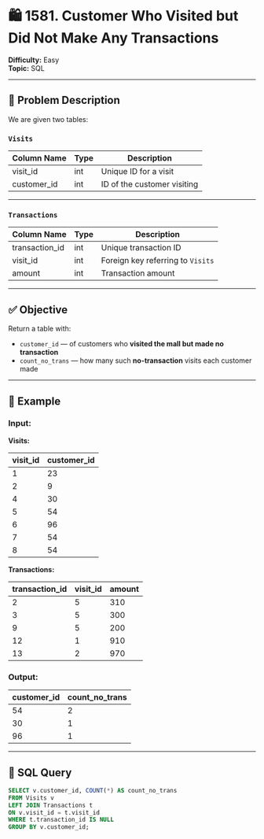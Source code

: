 # 🛍️ 1581. Customer Who Visited but Did Not Make Any Transactions

**Difficulty:** Easy  
**Topic:** SQL    

---

## 🧾 Problem Description

We are given two tables:

### `Visits`

| Column Name | Type | Description                        |
|-------------|------|------------------------------------|
| visit_id    | int  | Unique ID for a visit              |
| customer_id | int  | ID of the customer visiting        |

---

### `Transactions`

| Column Name    | Type | Description                            |
|----------------|------|----------------------------------------|
| transaction_id | int  | Unique transaction ID                  |
| visit_id       | int  | Foreign key referring to `Visits`      |
| amount         | int  | Transaction amount                     |

---

## ✅ Objective

Return a table with:

- `customer_id` — of customers who **visited the mall but made no transaction**
- `count_no_trans` — how many such **no-transaction** visits each customer made

---

## 🧪 Example

### Input:

**Visits:**

| visit_id | customer_id |
|----------|--------------|
| 1        | 23           |
| 2        | 9            |
| 4        | 30           |
| 5        | 54           |
| 6        | 96           |
| 7        | 54           |
| 8        | 54           |

**Transactions:**

| transaction_id | visit_id | amount |
|----------------|----------|--------|
| 2              | 5        | 310    |
| 3              | 5        | 300    |
| 9              | 5        | 200    |
| 12             | 1        | 910    |
| 13             | 2        | 970    |

### Output:

| customer_id | count_no_trans |
|-------------|----------------|
| 54          | 2              |
| 30          | 1              |
| 96          | 1              |

---

## 🧠 SQL Query

```sql
SELECT v.customer_id, COUNT(*) AS count_no_trans
FROM Visits v
LEFT JOIN Transactions t
ON v.visit_id = t.visit_id
WHERE t.transaction_id IS NULL
GROUP BY v.customer_id;
